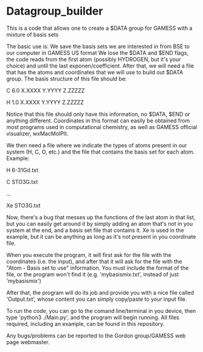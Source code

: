 # Datagroup_builder
This is a code that allows one to create a $DATA group for GAMESS with a mixture of basis sets

The basic use is: We save the basis sets we are interested in from BSE to our computer in GAMESS US format
We lose the $DATA and $END flags, the code reads from the first atom (possibly HYDROGEN, but it's your choice)
and until the last exponen/coefficient.
After that, we will need a file that has the atoms and coordinates that we will use to build out $DATA group.
The basis structure of this file should be:

C   6.0   X.XXXX   Y.YYYY   Z.ZZZZZ 

H   1.0   X.XXXX   Y.YYYY   Z.ZZZZZ 

Notice that this file should only have this information, no $DATA, $END or anything different. Coordinates in this 
format can easily be obtained from most programs used in computational chemistry, as well as GAMESS official visualizer, 
wxMacMolPlt.

We then need a file where we indicate the types of atoms present in our system (H, C, O, etc.) and the file that contains
the basis set for each atom. Example:

H 6-31Gd.txt

C STO3G.txt

...

Xe STO3G.txt

Now, there's a bug that messes up the functions of the last atom in that list, but you can easily get around it by simply
adding an atom that's not in you system at the end, and a basis set file that contains it. Xe is used in the example,
but it can be anything as long as it's not present in you coordinate file.

When you execute the program, it will first ask for the file with the coordinates (i.e. the input), and after that it
will ask for the file with the "Atom - Basis set to use" information. You must include the format of the file, or the 
program won't find it (e.g. 'mybasismix.txt', instead of just 'mybasismix')

After that, the program will do its job and provide you with a nice file called 'Output.txt', whose content you can 
simply copy/paste to your input file.

To run the code, you can go to the comand line/terminal in you device, then type 'python3 ./Main.py', and the program 
will begin running. All files required, including an example, can be found in this repository. 

Any bugs/problems can be reported to the Gordon group/GAMESS web page webmaster.
